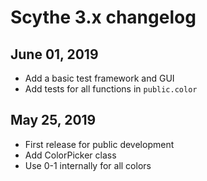 # Scythe 3.x changelog

## June 01, 2019

- Add a basic test framework and GUI
- Add tests for all functions in `public.color`

## May 25, 2019

- First release for public development
- Add ColorPicker class
- Use 0-1 internally for all colors
